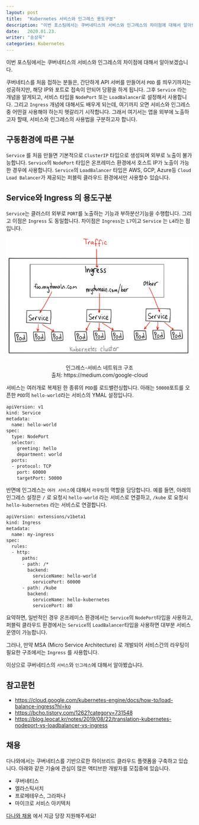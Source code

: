 ```yaml
---
layout: post
title:  "Kubernetes 서비스와 인그레스 용도구분"
description: "이번 포스팅에서는 쿠버네티스의 서비스와 인그레스의 차이점에 대해서 알아보겠습니다. 쿠버네티스를 처음 접하는 분들은, 간단하게 API 서버를 만들어서 `POD` 를 띄우기까지는 성공하지만, 해당 IP와 포트로 접속이 안되어 당황을 하게 됩니다."
date:   2020.01.23.
writer: "송상욱"
categories: Kubernetes
---
```


이번 포스팅에서는 쿠버네티스의 서비스와 인그레스의 차이점에 대해서 알아보겠습니다.

쿠버네티스를 처음 접하는 분들은, 간단하게 API 서버를 만들어서 `POD` 를 띄우기까지는 성공하지만, 해당 IP와 포트로 접속이 안되어 당황을 하게 됩니다. 그후 `Service` 라는 개념을 알게되고, 서비스 타입을 `NodePort` 또는 `LoadBalancer`로 설정해서 사용합니다. 그리고 `Ingress` 개념에 대해서도 배우게 되는데, 여기까지 오면 서비스와 인그레스중 어떤걸 사용해야 하는지 헷갈리기 시작합니다. 그래서 여기서는 앱을 외부에 노출하고자 할때, 서비스와 인그레스의 사용법을 구분하고자 합니다.

## 구동환경에 따른 구분

`Service` 를 처음 만들면 기본적으로 `ClusterIP` 타입으로 생성되며 외부로 노출이 불가능합니다.
`Service`의 `NodePort` 타입은 온프레미스 환경에서 호스트 IP가 노출이 가능한 경우에 사용합니다.
`Service`의 `LoadBalancer` 타입은 AWS, GCP, Azure등 `Cloud Load Balancer`가 제공되는 퍼블릭 클라우드 환경에서만 사용할수 있습니다.


## Service와 Ingress 의 용도구분

`Service`는 클러스터 외부로 `PORT`를 노출하는 기능과 부하분산기능을 수행합니다. 그리고 이점은 `Ingress` 도 동일합니다. 차이점은 `Ingress`는 `L7`이고 `Service` 는 `L4`라는 점입니다.

<p align="center">
<img src="/images/2020-01-23-kubernetes-service-ingress/2019-08-22-translation-kubernetes-nodeport-vs-loadbalancer-vs-ingress4.png">
</p>
<p align="center">
인그레스-서비스 네트워크 구조
<br/>
출처: https://<i></i>medium.com/google-cloud
</p>


서비스는 여러개로 복제된 한 종류의 `POD`를 로드밸런싱합니다. 아래는 `50000`포트를 오픈한 `POD`의 `hello-world`라는 서비스의 YMAL 설정입니다.

```
apiVersion: v1
kind: Service
metadata:
  name: hello-world
spec:
  type: NodePort
  selector:
    greeting: hello
    department: world
  ports:
  - protocol: TCP
    port: 60000
    targetPort: 50000
```

반면에 인그레스는 `여러 서비스`에 대해서 `라우팅`의 역할을 담당합니다. 예를 들면, 아래의 인그레스 설정은 `/` 로 요청시 `hello-world` 라는 서비스로 연결하고, `/kube` 로 요청시 `hello-kubernetes` 라는 서비스로 연결합니다.

```
apiVersion: extensions/v1beta1
kind: Ingress
metadata:
  name: my-ingress
spec:
  rules:
  - http:
      paths:
      - path: /*
        backend:
          serviceName: hello-world
          servicePort: 60000
      - path: /kube
        backend:
          serviceName: hello-kubernetes
          servicePort: 80
```

요약하면, 일반적인 경우 온프레미스 환경에서는 `Service`의 `NodePort`타입을 사용하고, 퍼블릭 클라우드 환경에서는 `Service`의 `LoadBalancer`타입을 사용하면 대부분 서비스 운영이 가능합니다.

그러나, 만약 MSA (Micro Service Architecture) 로 개발되어 서비스간의 라우팅이 필요한 구조에서는 `Ingress` 를 사용합니다.

이상으로 쿠버네티스의 `서비스`와 `인그레스`에 대해서 알아봤습니다.

## 참고문헌

- https://cloud.google.com/kubernetes-engine/docs/how-to/load-balance-ingress?hl=ko
- https://bcho.tistory.com/1262?category=731548
- https://blog.leocat.kr/notes/2019/08/22/translation-kubernetes-nodeport-vs-loadbalancer-vs-ingress

## 채용

다나와에서는 쿠버네티스를 기반으로한 하이브리드 클라우드 플랫폼을 구축하고 있습니다. 아래와 같은 기술에 관심이 많은 액티브한 개발자를 모집중에 있습니다.

- 쿠버네티스
- 엘라스틱서치
- 프로메테우스, 그라파나
- 마이크로 서비스 아키텍처

[다나와 채용](https://recruit.danawa.com/) 에서 지금 당장 지원해주세요!
